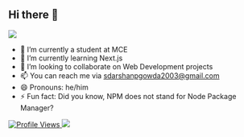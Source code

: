 ## Hi there 👋

<!--
**thedarshanpgowda/thedarshanpgowda** is a ✨ _special_ ✨ repository because its `README.md` (this file) appears on your GitHub profile.

Here are some ideas to get you started:

-->

<img src = "https://github.githubassets.com/assets/profile-first-issue-dark-b8dbb02687b2.svg" />


- 🔭 I’m currently a student at MCE
- 🌱 I’m currently learning Next.js
- 👯 I’m looking to collaborate on Web Development projects
- 📫 You can reach me via [sdarshanpgowda2003@gmail.com](mailto:sdarshanpgowda2003@gmail.com)
- 😄 Pronouns: he/him
- ⚡ Fun fact: Did you know, NPM does not stand for Node Package Manager?

<a href="https://visitcount.itsvg.in">
  <img src="https://visitcount.itsvg.in/api?id=thedarshanpgowda&label=Profile%20Views&color=1&icon=5&pretty=true" alt="Profile Views" />
</a>

<img src = "https://dev.azure.com/thedarshanpgowda/acacc1e9-3b82-43b4-adf1-77e5e308a4c3/7662de8a-1f51-49b6-856a-84c50a7f89ab/_apis/work/boardbadge/8fcdf4d4-75ba-4706-a025-81884eae0de9?columnOptions=1" />
